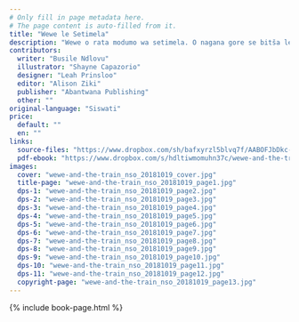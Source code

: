 ```yaml
---
# Only fill in page metadata here.
# The page content is auto-filled from it.
title: "Wewe le Setimela"
description: "Wewe o rata modumo wa setimela. O nagana gore se bitša leina la gagwe nako le nako ge e feta ntlo ya gabo. Ka letšatši le lengwe mmagwe o ile a mo makatša. Na a ka ba a mo makaditše ka eng?"
contributors:
  writer: "Busile Ndlovu"
  illustrator: "Shayne Capazorio"
  designer: "Leah Prinsloo"
  editor: "Alison Ziki"
  publisher: "Abantwana Publishing"
  other: ""
original-language: "Siswati"
price:
  default: ""
  en: ""
links:
  source-files: "https://www.dropbox.com/sh/bafxyrzl5blvq7f/AABOFJbDkc-z7zP46zomqVVta?dl=0"
  pdf-ebook: "https://www.dropbox.com/s/hdltiwmomuhn37c/wewe-and-the-train_nso_20181019.pdf?dl=0"
images:
  cover: "wewe-and-the-train_nso_20181019_cover.jpg"
  title-page: "wewe-and-the-train_nso_20181019_page1.jpg"
  dps-1: "wewe-and-the-train_nso_20181019_page2.jpg"
  dps-2: "wewe-and-the-train_nso_20181019_page3.jpg"
  dps-3: "wewe-and-the-train_nso_20181019_page4.jpg"
  dps-4: "wewe-and-the-train_nso_20181019_page5.jpg"
  dps-5: "wewe-and-the-train_nso_20181019_page6.jpg"
  dps-6: "wewe-and-the-train_nso_20181019_page7.jpg"
  dps-7: "wewe-and-the-train_nso_20181019_page8.jpg"
  dps-8: "wewe-and-the-train_nso_20181019_page9.jpg"
  dps-9: "wewe-and-the-train_nso_20181019_page10.jpg"
  dps-10: "wewe-and-the-train_nso_20181019_page11.jpg"
  dps-11: "wewe-and-the-train_nso_20181019_page12.jpg"
  copyright-page: "wewe-and-the-train_nso_20181019_page13.jpg"
---
```


{% include book-page.html %}


